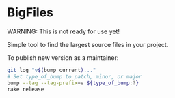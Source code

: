 # BigFiles

WARNING: This is not ready for use yet!

Simple tool to find the largest source files in your project.

To publish new version as a maintainer:

```sh
git log "v$(bump current)..."
# Set type_of_bump to patch, minor, or major
bump --tag --tag-prefix=v ${type_of_bump:?}
rake release
```
